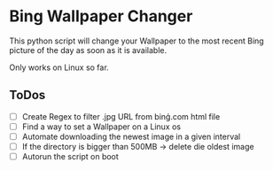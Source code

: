 # Bing Wallpaper Changer

This python script will change your Wallpaper to the most recent Bing picture of the day as soon as it is available.

Only works on Linux so far.

## ToDos
- [ ] Create Regex to filter .jpg URL from binǵ.com html file
- [ ] Find a way to set a Wallpaper on a Linux os
- [ ] Automate downloading the newest image in a given interval
- [ ] If the directory is bigger than 500MB -> delete die oldest image
- [ ] Autorun the script on boot
